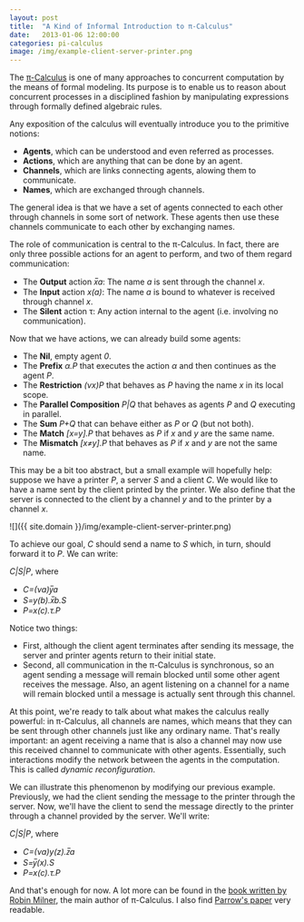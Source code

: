 ```yaml
---
layout: post
title:  "A Kind of Informal Introduction to π-Calculus"
date:   2013-01-06 12:00:00
categories: pi-calculus
image: /img/example-client-server-printer.png
---
```


The [π-Calculus](http://en.wikipedia.org/wiki/Π-calculus) is one of many approaches to concurrent computation by the means of formal modeling. Its purpose is to enable us to reason about concurrent processes in a disciplined fashion by manipulating expressions through formally defined algebraic rules.

Any exposition of the calculus will eventually introduce you to the primitive notions:

- **Agents**, which can be understood and even referred as processes.
- **Actions**, which are anything that can be done by an agent.
- **Channels**, which are links connecting agents, alowing them to communicate.
- **Names**, which are exchanged through channels.

The general idea is that we have a set of agents connected to each other through channels in some sort of network. These agents then use these channels communicate to each other by exchanging names.

The role of communication is central to the π-Calculus. In fact, there are only three possible actions for an agent to perform, and two of them regard communication:

- The **Output** action *x̅a*: The name *a* is sent through the channel *x*.
- The **Input** action *x(a)*: The name *a* is bound to whatever is received through channel *x*.
- The **Silent** action τ: Any action internal to the agent (i.e. involving no communication).

Now that we have actions, we can already build some agents:

- The **Nil**, empty agent *0*.
- The **Prefix** *α.P* that executes the action *α* and then continues as the agent *P*.
- The **Restriction** *(νx)P* that behaves as *P* having the name *x* in its local scope.
- The **Parallel Composition** *P\|Q* that behaves as agents *P* and *Q* executing in parallel.
- The **Sum** *P+Q* that can behave either as *P* or *Q* (but not both).
- The **Match** *[x=y].P* that behaves as *P* if *x* and *y* are the same name.
- The **Mismatch** *[x≠y].P* that behaves as *P* if *x* and *y* are not the same name.

This may be a bit too abstract, but a small example will hopefully help: suppose we have a printer *P*, a server *S* and a client *C*. We would like to have a name sent by the client printed by the printer. We also define that the server is connected to the client by a channel *y* and to the printer by a channel *x*.

![]({{ site.domain }}/img/example-client-server-printer.png)

To achieve our goal, *C* should send a name to *S* which, in turn, should forward it to *P*. We can write:

*C\|S\|P*, where

- *C=(νa)y̅a*
- *S=y(b).x̅b.S*
- *P=x(c).τ.P*

Notice two things:

- First, although the client agent terminates after sending its message, the server and printer agents return to their initial state.
- Second, all communication in the π-Calculus is synchronous, so an agent sending a message will remain blocked until some other agent receives the message. Also, an agent listening on a channel for a name will remain blocked until a message is actually sent through this channel.

At this point, we're ready to talk about what makes the calculus really powerful: in π-Calculus, all channels are names, which means that they can be sent through other channels just like any ordinary name. That's really important: an agent receiving a name that is also a channel may now use this received channel to communicate with other agents. Essentially, such interactions modify the network between the agents in the computation. This is called *dynamic reconfiguration*.

We can illustrate this phenomenon by modifying our previous example. Previously, we had the client sending the message to the printer through the server. Now, we'll have the client to send the message directly to the printer through a channel provided by the server. We'll write:

*C\|S\|P*, where

- *C=(νa)y(z).z̅a*
- *S=y̅(x).S*
- *P=x(c).τ.P*

And that's enough for now. A lot more can be found in the [book written by Robin Milner](http://books.google.com.br/books?id=ex6Xkj50ULkC), the main author of π-Calculus. I also find [Parrow's paper](http://www.cs.rpi.edu/courses/fall01/ic2001/picalculus.ps) very readable.

